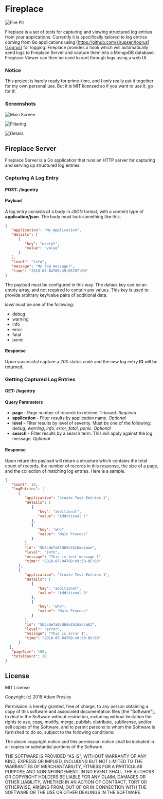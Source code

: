 # Fireplace

![Fire Pit](assets/fire-pit.jpg)

Fireplace is a set of tools for capturing and viewing structured log entries
from your applications. Currently it is specifically tailored to log entries
coming from Go applications using [https://github.com/sirupsen/logrus](Logrus)
for logging. Fireplace provides a hook which will automatically send logs
to Fireplace Server and capture them into a MongoDB database. Fireplace
Viewer can then be used to sort through logs using a web UI.

### Notice
This project is hardly ready for prime-time, and I only really put it together
for my own personal use. But it is MIT licensed so if you want to use it,
go for it!

### Screenshots

![Main Screen](assets/screenshot-1.png)

![Filtering](assets/screenshot-2.png)

![Details](assets/screenshot-3.png)

## Fireplace Server
Fireplace Server is a Go application that runs an HTTP server for capturing
and serving up structured log entries.

### Capturing A Log Entry

#### POST: /logentry

#### Payload
A log entry consists of a body in JSON format, with a content type of **application/json**.
The body must look something like this.

```json
{
   "application": "My Application",
   "details": [
      {
         "key": "useful",
         "value": "value"
      }
   ],
   "level": "info",
   "message": "My log message!",
   "time": "2018-07-04T09:39:05Z07:00"
}
```

The payload must be configured in this way. The *details* key can be an
empty array, and not required to contain any values. This key is used
to provide arbitrary key/value pairs of additional data.

*level* must be one of the following:

* debug
* warning
* info
* error
* fatal
* panic

#### Response
Upon successful capture a *200* status code and the new log entry
**ID** will be returned.

### Getting Captured Log Entries

#### GET: /logentry

#### Query Parameters
* **page** - Page number of records to retrieve. 1-based. *Required*
* **application** - Filter results by application name. *Optional*
* **level** - Filter results by level of severity. Must be one of the following: *debug*, *warning*, *info*, *error*, *fatal*, *panic*. *Optional*
* **search** - Filter results by a search term. This will apply against the log message. *Optional*

#### Response
Upon return the payload will return a structure which contains the total count of records, the number of records in this
response, the size of a page, and the collection of matching log entries. Here is a sample.

```json
{
   "count": 10,
   "logEntries": [
      {
         "application": "Create Test Entries 1",
         "details": [
            {
               "key": "additional",
               "value": "Additional 1"
            },
            {
               "key": "who",
               "value": "Main Process"
            }
         ],
         "id": "5b3cde7a85db9e2b16aa4aae",
         "level": "info",
         "message": "This is test message 1",
         "time": "2018-07-04T09:49:30-05:00"
      },
      {
         "application": "Create Test Entries 1",
         "details": [
            {
               "key": "additional",
               "value": "Additional 3"
            },
            {
               "key": "who",
               "value": "Main Process"
            }
         ],
         "id": "5b3cde7a85db9e2b16aa4ab2",
         "level": "error",
         "message": "This is error 1",
         "time": "2018-07-04T09:49:30-05:00"
      }
  ],
   "pageSize": 100,
   "totalCount": 10
}
```

## License
MIT License

Copyright (c) 2018 Adam Presley

Permission is hereby granted, free of charge, to any person obtaining a copy
of this software and associated documentation files (the "Software"), to deal
in the Software without restriction, including without limitation the rights
to use, copy, modify, merge, publish, distribute, sublicense, and/or sell
copies of the Software, and to permit persons to whom the Software is
furnished to do so, subject to the following conditions:

The above copyright notice and this permission notice shall be included in all
copies or substantial portions of the Software.

THE SOFTWARE IS PROVIDED "AS IS", WITHOUT WARRANTY OF ANY KIND, EXPRESS OR
IMPLIED, INCLUDING BUT NOT LIMITED TO THE WARRANTIES OF MERCHANTABILITY,
FITNESS FOR A PARTICULAR PURPOSE AND NONINFRINGEMENT. IN NO EVENT SHALL THE
AUTHORS OR COPYRIGHT HOLDERS BE LIABLE FOR ANY CLAIM, DAMAGES OR OTHER
LIABILITY, WHETHER IN AN ACTION OF CONTRACT, TORT OR OTHERWISE, ARISING FROM,
OUT OF OR IN CONNECTION WITH THE SOFTWARE OR THE USE OR OTHER DEALINGS IN THE
SOFTWARE.
